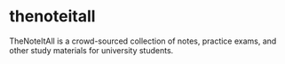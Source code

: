 # thenoteitall
TheNoteItAll is a crowd-sourced collection of notes, practice exams, and other study materials for university students.

